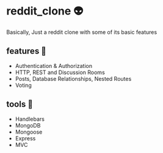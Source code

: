 # reddit_clone 👽

Basically, Just a reddit clone with some of its basic features

## features 📰

- Authentication & Authorization
- HTTP, REST and Discussion Rooms
- Posts, Database Relationships, Nested Routes
- Voting

## tools 🔧

- Handlebars
- MongoDB
- Mongoose
- Express
- MVC
